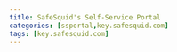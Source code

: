 ```yaml
---
title: SafeSquid's Self-Service Portal
categories: [ssportal,key.safesquid.com]
tags: [key.safesquid.com]
---
```

